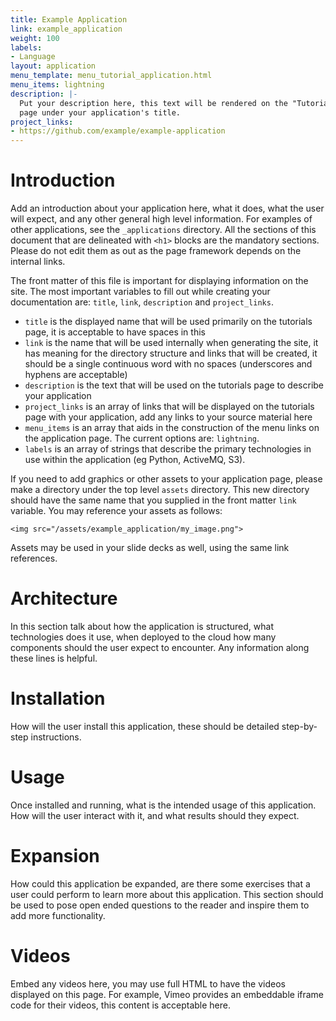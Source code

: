 ```yaml
---
title: Example Application
link: example_application
weight: 100
labels:
- Language
layout: application
menu_template: menu_tutorial_application.html
menu_items: lightning
description: |-
  Put your description here, this text will be rendered on the "Tutorials"
  page under your application's title.
project_links:
- https://github.com/example/example-application
---
```


<h1 id="introduction">Introduction</h1>

Add an introduction about your application here, what it does, what the
user will expect, and any other general high level information. For examples
of other applications, see the `_applications` directory. All the sections
of this document that are delineated with `<h1>` blocks are the mandatory
sections. Please do not edit them as out as the page framework depends on
the internal links.

The front matter of this file is important for displaying information on
the site. The most important variables to fill out while creating your
documentation are: `title`, `link`, `description` and `project_links`.

* `title` is the displayed name that will be used primarily on the tutorials
  page, it is acceptable to have spaces in this
* `link` is the name that will be used internally when generating the site,
  it has meaning for the directory structure and links that will be created,
  it should be a single continuous word with no spaces (underscores and
  hyphens are acceptable)
* `description` is the text that will be used on the tutorials page to
  describe your application
* `project_links` is an array of links that will be displayed on the tutorials
  page with your application, add any links to your source material here
* `menu_items` is an array that aids in the construction of the menu links
  on the application page. The current options are: `lightning`.
* `labels` is an array of strings that describe the primary technologies in
  use within the application (eg Python, ActiveMQ, S3).

If you need to add graphics or other assets to your application page, please
make a directory under the top level `assets` directory. This new directory
should have the same name that you supplied in the front matter `link`
variable. You may reference your assets as follows:

```
<img src="/assets/example_application/my_image.png">
```

Assets may be used in your slide decks as well, using the same link
references.

<h1 id="architecture">Architecture</h1>

In this section talk about how the application is structured, what
technologies does it use, when deployed to the cloud how many components
should the user expect to encounter. Any information along these lines is
helpful.

<h1 id="installation">Installation</h1>

How will the user install this application, these should be detailed
step-by-step instructions.

<h1 id="usage">Usage</h1>

Once installed and running, what is the intended usage of this application.
How will the user interact with it, and what results should they expect.

<h1 id="expansion">Expansion</h1>

How could this application be expanded, are there some exercises that a user
could perform to learn more about this application. This section should be
used to pose open ended questions to the reader and inspire them to add more
functionality.

<h1 id="videos">Videos</h1>

Embed any videos here, you may use full HTML to have the videos displayed on
this page. For example, Vimeo provides an embeddable iframe code for their
videos, this content is acceptable here.
